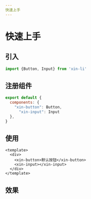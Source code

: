```yaml
---
快速上手
---
```


# 快速上手

## 引入
```js
import {Button, Input} from 'xin-li'
```
## 注册组件
```js
export default {
  components: {
    "xin-button": Button, 
      "xin-input": Input
  },
}
```
## 使用
```vue
<template>
  <div>
    <xin-button>默认按钮</xin-button>
    <xin-input></xin-input>
  </div>
</template>
```
## 效果
&ensp;
<ClientOnly>
<get-started></get-started>
</ClientOnly>